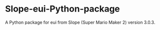 # Slope-eui-Python-package
A Python package for eui from Slope (Super Mario Maker 2) version 3.0.3.
